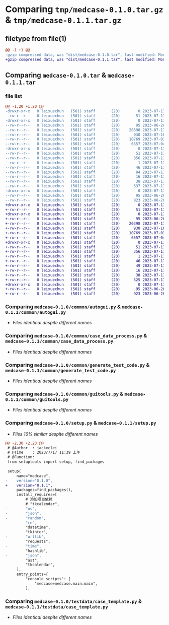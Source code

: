 # Comparing `tmp/medcase-0.1.0.tar.gz` & `tmp/medcase-0.1.1.tar.gz`

## filetype from file(1)

```diff
@@ -1 +1 @@
-gzip compressed data, was "dist/medcase-0.1.0.tar", last modified: Mon Jul 17 06:08:32 2023, max compression
+gzip compressed data, was "dist/medcase-0.1.1.tar", last modified: Mon Jul 17 06:26:08 2023, max compression
```

## Comparing `medcase-0.1.0.tar` & `medcase-0.1.1.tar`

### file list

```diff
@@ -1,20 +1,20 @@
-drwxr-xr-x   0 leixuechun   (501) staff       (20)        0 2023-07-17 06:08:32.843349 medcase-0.1.0/
--rw-r--r--   0 leixuechun   (501) staff       (20)       51 2023-07-17 06:08:32.843012 medcase-0.1.0/PKG-INFO
-drwxr-xr-x   0 leixuechun   (501) staff       (20)        0 2023-07-17 06:08:32.839859 medcase-0.1.0/common/
--rw-r--r--   0 leixuechun   (501) staff       (20)       95 2023-06-26 11:24:58.000000 medcase-0.1.0/common/__init__.py
--rw-r--r--   0 leixuechun   (501) staff       (20)    20398 2023-07-17 02:51:09.000000 medcase-0.1.0/common/autogui.py
--rw-r--r--   0 leixuechun   (501) staff       (20)      930 2023-07-16 13:34:45.000000 medcase-0.1.0/common/case_data_process.py
--rw-r--r--   0 leixuechun   (501) staff       (20)    10769 2023-07-03 03:06:40.000000 medcase-0.1.0/common/generate_test_code.py
--rw-r--r--   0 leixuechun   (501) staff       (20)     6557 2023-07-04 07:07:29.000000 medcase-0.1.0/common/guitools.py
-drwxr-xr-x   0 leixuechun   (501) staff       (20)        0 2023-07-17 06:08:32.841681 medcase-0.1.0/medcase.egg-info/
--rw-r--r--   0 leixuechun   (501) staff       (20)       51 2023-07-17 06:08:32.000000 medcase-0.1.0/medcase.egg-info/PKG-INFO
--rw-r--r--   0 leixuechun   (501) staff       (20)      356 2023-07-17 06:08:32.000000 medcase-0.1.0/medcase.egg-info/SOURCES.txt
--rw-r--r--   0 leixuechun   (501) staff       (20)        1 2023-07-17 06:08:32.000000 medcase-0.1.0/medcase.egg-info/dependency_links.txt
--rw-r--r--   0 leixuechun   (501) staff       (20)       46 2023-07-17 06:08:32.000000 medcase-0.1.0/medcase.egg-info/entry_points.txt
--rw-r--r--   0 leixuechun   (501) staff       (20)       84 2023-07-17 06:08:32.000000 medcase-0.1.0/medcase.egg-info/requires.txt
--rw-r--r--   0 leixuechun   (501) staff       (20)       16 2023-07-17 06:08:32.000000 medcase-0.1.0/medcase.egg-info/top_level.txt
--rw-r--r--   0 leixuechun   (501) staff       (20)       38 2023-07-17 06:08:32.843437 medcase-0.1.0/setup.cfg
--rw-r--r--   0 leixuechun   (501) staff       (20)      637 2023-07-17 06:08:18.000000 medcase-0.1.0/setup.py
-drwxr-xr-x   0 leixuechun   (501) staff       (20)        0 2023-07-17 06:08:32.842525 medcase-0.1.0/testdata/
--rw-r--r--   0 leixuechun   (501) staff       (20)       95 2023-06-26 12:28:31.000000 medcase-0.1.0/testdata/__init__.py
--rw-r--r--   0 leixuechun   (501) staff       (20)      923 2023-06-26 12:39:18.000000 medcase-0.1.0/testdata/case_template.py
+drwxr-xr-x   0 leixuechun   (501) staff       (20)        0 2023-07-17 06:26:08.287394 medcase-0.1.1/
+-rw-r--r--   0 leixuechun   (501) staff       (20)       51 2023-07-17 06:26:08.286828 medcase-0.1.1/PKG-INFO
+drwxr-xr-x   0 leixuechun   (501) staff       (20)        0 2023-07-17 06:26:08.270760 medcase-0.1.1/common/
+-rw-r--r--   0 leixuechun   (501) staff       (20)       95 2023-06-26 11:24:58.000000 medcase-0.1.1/common/__init__.py
+-rw-r--r--   0 leixuechun   (501) staff       (20)    20398 2023-07-17 02:51:09.000000 medcase-0.1.1/common/autogui.py
+-rw-r--r--   0 leixuechun   (501) staff       (20)      930 2023-07-16 13:34:45.000000 medcase-0.1.1/common/case_data_process.py
+-rw-r--r--   0 leixuechun   (501) staff       (20)    10769 2023-07-03 03:06:40.000000 medcase-0.1.1/common/generate_test_code.py
+-rw-r--r--   0 leixuechun   (501) staff       (20)     6557 2023-07-04 07:07:29.000000 medcase-0.1.1/common/guitools.py
+drwxr-xr-x   0 leixuechun   (501) staff       (20)        0 2023-07-17 06:26:08.272735 medcase-0.1.1/medcase.egg-info/
+-rw-r--r--   0 leixuechun   (501) staff       (20)       51 2023-07-17 06:26:08.000000 medcase-0.1.1/medcase.egg-info/PKG-INFO
+-rw-r--r--   0 leixuechun   (501) staff       (20)      356 2023-07-17 06:26:08.000000 medcase-0.1.1/medcase.egg-info/SOURCES.txt
+-rw-r--r--   0 leixuechun   (501) staff       (20)        1 2023-07-17 06:26:08.000000 medcase-0.1.1/medcase.egg-info/dependency_links.txt
+-rw-r--r--   0 leixuechun   (501) staff       (20)       46 2023-07-17 06:26:08.000000 medcase-0.1.1/medcase.egg-info/entry_points.txt
+-rw-r--r--   0 leixuechun   (501) staff       (20)       49 2023-07-17 06:26:08.000000 medcase-0.1.1/medcase.egg-info/requires.txt
+-rw-r--r--   0 leixuechun   (501) staff       (20)       16 2023-07-17 06:26:08.000000 medcase-0.1.1/medcase.egg-info/top_level.txt
+-rw-r--r--   0 leixuechun   (501) staff       (20)       38 2023-07-17 06:26:08.287557 medcase-0.1.1/setup.cfg
+-rw-r--r--   0 leixuechun   (501) staff       (20)      525 2023-07-17 06:22:20.000000 medcase-0.1.1/setup.py
+drwxr-xr-x   0 leixuechun   (501) staff       (20)        0 2023-07-17 06:26:08.273586 medcase-0.1.1/testdata/
+-rw-r--r--   0 leixuechun   (501) staff       (20)       95 2023-06-26 12:28:31.000000 medcase-0.1.1/testdata/__init__.py
+-rw-r--r--   0 leixuechun   (501) staff       (20)      923 2023-06-26 12:39:18.000000 medcase-0.1.1/testdata/case_template.py
```

### Comparing `medcase-0.1.0/common/autogui.py` & `medcase-0.1.1/common/autogui.py`

 * *Files identical despite different names*

### Comparing `medcase-0.1.0/common/case_data_process.py` & `medcase-0.1.1/common/case_data_process.py`

 * *Files identical despite different names*

### Comparing `medcase-0.1.0/common/generate_test_code.py` & `medcase-0.1.1/common/generate_test_code.py`

 * *Files identical despite different names*

### Comparing `medcase-0.1.0/common/guitools.py` & `medcase-0.1.1/common/guitools.py`

 * *Files identical despite different names*

### Comparing `medcase-0.1.0/setup.py` & `medcase-0.1.1/setup.py`

 * *Files 16% similar despite different names*

```diff
@@ -2,30 +2,23 @@
 # @Author  : jackxclei
 # @Time    : 2023/7/17 11:39 上午
 # @Function:
 from setuptools import setup, find_packages
 
 setup(
     name="medcase",
-    version="0.1.0",
+    version="0.1.1",
     packages=find_packages(),
     install_requires=[
         # 添加项目依赖
         # "tkcalendar",
-        "os",
-        "json",
-        "random",
-        "re",
         "datetime",
         "tkinter",
-        "urllib",
         "requests",
-        "time",
         "hashlib",
-        "json",
         "ast",
         "tkcalendar",
     ],
     entry_points={
         "console_scripts": [
             "medcase=medcase.main:main",
         ],
```

### Comparing `medcase-0.1.0/testdata/case_template.py` & `medcase-0.1.1/testdata/case_template.py`

 * *Files identical despite different names*


